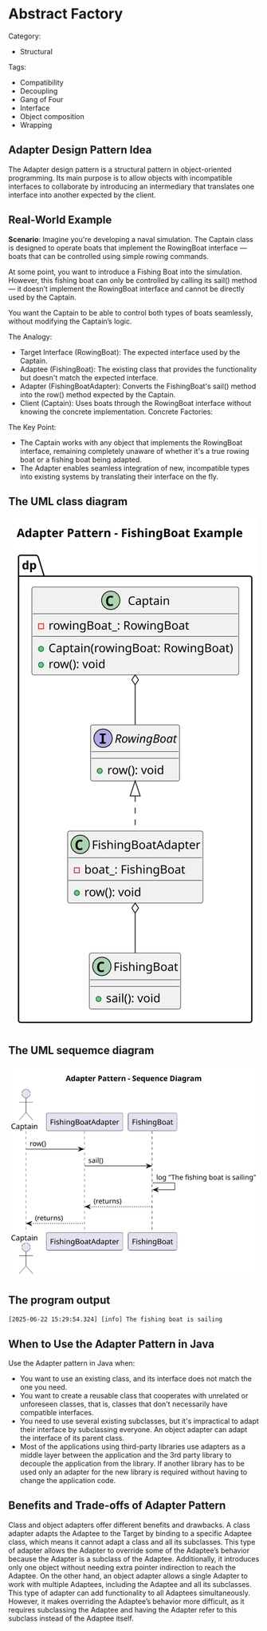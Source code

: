 # Abstract Factory
Category:
- Structural

Tags:
- Compatibility
- Decoupling
- Gang of Four
- Interface
- Object composition
- Wrapping

## Adapter Design Pattern Idea
The Adapter design pattern is a structural pattern in object-oriented programming. Its main purpose is to allow objects with incompatible interfaces to collaborate by introducing an intermediary that translates one interface into another expected by the client.

## Real-World Example
<b>Scenario</b>: Imagine you're developing a naval simulation. The Captain class is designed to operate boats that implement the RowingBoat interface — boats that can be controlled using simple rowing commands.

At some point, you want to introduce a Fishing Boat into the simulation. However, this fishing boat can only be controlled by calling its sail() method — it doesn’t implement the RowingBoat interface and cannot be directly used by the Captain.

You want the Captain to be able to control both types of boats seamlessly, without modifying the Captain’s logic.

The Analogy:
- Target Interface (RowingBoat): The expected interface used by the Captain.
- Adaptee (FishingBoat): The existing class that provides the functionality but doesn't match the expected interface.
- Adapter (FishingBoatAdapter): Converts the FishingBoat's sail() method into the row() method expected by the Captain.
- Client (Captain): Uses boats through the RowingBoat interface without knowing the concrete implementation.
Concrete Factories:

The Key Point:
- The Captain works with any object that implements the RowingBoat interface, remaining completely unaware of whether it's a true rowing boat or a fishing boat being adapted.
- The Adapter enables seamless integration of new, incompatible types into existing systems by translating their interface on the fly.


## The UML class diagram
![Alt text](./etc/adapter.svg)

## The UML sequemce diagram
![Alt text](./etc/adapter-sequence-diagram.svg)
## The program output

```
[2025-06-22 15:29:54.324] [info] The fishing boat is sailing
```

## When to Use the Adapter Pattern in Java
Use the Adapter pattern in Java when:

- You want to use an existing class, and its interface does not match the one you need.
- You want to create a reusable class that cooperates with unrelated or unforeseen classes, that is, classes that don't necessarily have compatible interfaces.
- You need to use several existing subclasses, but it's impractical to adapt their interface by subclassing everyone. An object adapter can adapt the interface of its parent class.
- Most of the applications using third-party libraries use adapters as a middle layer between the application and the 3rd party library to decouple the application from the library. If another library has to be used only an adapter for the new library is required without having to change the application code.

## Benefits and Trade-offs of Adapter Pattern
Class and object adapters offer different benefits and drawbacks. A class adapter adapts the Adaptee to the Target by binding to a specific Adaptee class, which means it cannot adapt a class and all its subclasses. This type of adapter allows the Adapter to override some of the Adaptee’s behavior because the Adapter is a subclass of the Adaptee. Additionally, it introduces only one object without needing extra pointer indirection to reach the Adaptee.
On the other hand, an object adapter allows a single Adapter to work with multiple Adaptees, including the Adaptee and all its subclasses. This type of adapter can add functionality to all Adaptees simultaneously. However, it makes overriding the Adaptee’s behavior more difficult, as it requires subclassing the Adaptee and having the Adapter refer to this subclass instead of the Adaptee itself.
